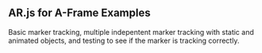 ## AR.js for A-Frame Examples
Basic marker tracking, multiple indepentent marker tracking with static and animated objects, and testing to see if the marker is tracking correctly.
